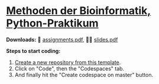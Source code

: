 # [Methoden der Bioinformatik, Python-Praktikum]()

**Downloads:**
📝&nbsp;[assignments.pdf](https://github.com/BMCV/mobi-fs3-python-assignments/releases/download/current/assignments.pdf),
🧑‍🏫&nbsp;[slides.pdf](https://github.com/BMCV/mobi-fs3-python-lecture/releases/download/current/slides.pdf)

**Steps to start coding:**
1. [Create a new repository from this template](https://github.com/new?owner=BMCV&template_name=mobi-fs3-python&template_owner=BMCV&owner=&name=mobi-fs3-python).
2. Click on "Code", then the "Codespaces" tab.
3. And finally hit the "Create codespace on master" button.
